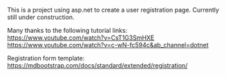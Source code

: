 This is a project using asp.net to create a user registration page. Currently still under construction.

Many thanks to the following tutorial links:
https://www.youtube.com/watch?v=CsT1G3SmHXE
https://www.youtube.com/watch?v=c-wN-fc594c&ab_channel=dotnet

Registration form template:
https://mdbootstrap.com/docs/standard/extended/registration/
